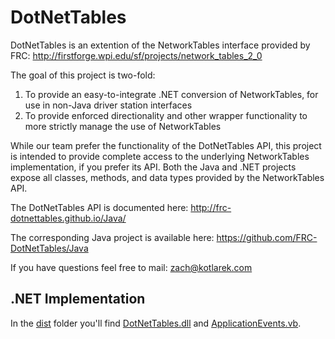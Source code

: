 DotNetTables
============

DotNetTables is an extention of the NetworkTables interface provided by FRC:
	http://firstforge.wpi.edu/sf/projects/network_tables_2_0

The goal of this project is two-fold:

1. To provide an easy-to-integrate .NET conversion of NetworkTables, for use in non-Java driver station interfaces
2. To provide enforced directionality and other wrapper functionality to more strictly manage the use of NetworkTables

While our team prefer the functionality of the DotNetTables API, this project is intended to provide complete access to the underlying NetworkTables implementation, if you prefer its API. Both the Java and .NET projects expose all classes, methods, and data types provided by the NetworkTables API.

The DotNetTables API is documented here:
	http://frc-dotnettables.github.io/Java/

The corresponding Java project is available here:
	https://github.com/FRC-DotNetTables/Java

If you have questions feel free to mail:
	zach@kotlarek.com

.NET Implementation
-------------------

In the [dist](dist/) folder you'll find [DotNetTables.dll](dist/DotNetTables.dll) and [ApplicationEvents.vb](dist/ApplicationEvents.vb).
